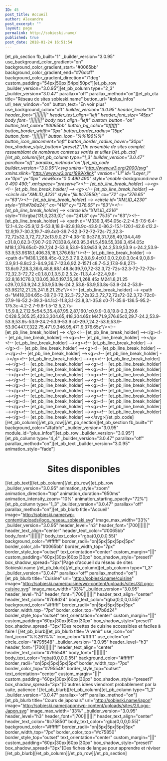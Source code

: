 ```yaml
---
ID: 45
post_title: Accueil
author: Alexandre
post_excerpt: ""
layout: page
permalink: http://sobieski.name/
published: true
post_date: 2018-01-24 16:51:54
---
```

[et_pb_section fb_built="1" _builder_version="3.0.95" use_background_color_gradient="on" background_color_gradient_start="#0065bb" background_color_gradient_end="#76dcff" background_color_gradient_direction="71deg" custom_padding="54px|50px|54px|50px"][et_pb_row _builder_version="3.0.95"][et_pb_column type="2_3" _builder_version="3.0.47" parallax="off" parallax_method="on"][et_pb_cta title="Réseau de sites sobieski.name" button_url="#plus_infos" url_new_window="on" button_text="En voir plus" use_background_color="off" _builder_version="3.0.95" header_level="h1" header_font="||||||||" header_text_align="left" header_font_size="45px" body_font="||||||||" body_text_align="left" custom_button="on" button_text_color="#0065bb" button_bg_color="#ffffff" button_border_width="0px" button_border_radius="15px" button_font="||||||||" button_icon="%%196%%" button_icon_placement="left" button_border_radius_hover="30px" box_shadow_style_button="preset2"]Un ensemble de sites complet rassemblant de nombreux contenus variés et utiles
[/et_pb_cta][/et_pb_column][et_pb_column type="1_3" _builder_version="3.0.47" parallax="off" parallax_method="on"][et_pb_code _builder_version="3.0.95"]&lt;svg xmlns=&quot;http://www.w3.org/2000/svg&quot; xmlns:xlink=&quot;http://www.w3.org/1999/xlink&quot; version=&quot;1.1&quot; id=&quot;Layer_1&quot; x=&quot;0px&quot; y=&quot;0px&quot; viewBox=&quot;0 0 490 490&quot; style=&quot;enable-background:new 0 0 490 490;&quot; xml:space=&quot;preserve&quot;&gt;&lt;!-- [et_pb_line_break_holder] --&gt;&lt;g&gt;&lt;!-- [et_pb_line_break_holder] --&gt; &lt;g&gt;&lt;!-- [et_pb_line_break_holder] --&gt; &lt;circle id=&quot;XMLID_4231_&quot; style=&quot;fill:#c75850;&quot; cx=&quot;72&quot; cy=&quot;376.65&quot; r=&quot;63&quot;/&gt;&lt;!-- [et_pb_line_break_holder] --&gt; &lt;circle id=&quot;XMLID_4230_&quot; style=&quot;fill:#7b8d24;&quot; cx=&quot;418&quot; cy=&quot;376.65&quot; r=&quot;63&quot;/&gt;&lt;!-- [et_pb_line_break_holder] --&gt; &lt;circle id=&quot;XMLID_4216_&quot; style=&quot;fill:rgba(131,0,233,0);&quot; cx=&quot;241.8&quot; cy=&quot;75.15&quot; r=&quot;63&quot;/&gt;&lt;!-- [et_pb_line_break_holder] --&gt; &lt;path d=&quot;M339.3,454.05c-2.2-4.5-7.6-6.4-12.1-4.2c-25.9,12.5-53.8,18.9-82.8,18.9c-43.9,0-86.2-15.1-120.1-42.6 c12.2-12.9,19.7-30.3,19.7-49.4c0-39.7-32.3-72-72-72s-72,32.3-72,72s32.3,72,72,72c13.9,0,27-4,38-10.9c37.6,31.7,85,49,134.4,49 c31.8,0,62.3-7,90.7-20.7C339.6,463.95,341.5,458.55,339.3,454.05z M18.1,376.65c0-29.7,24.2-53.9,53.9-53.9s53.9,24.2,53.9,53.9 s-24.2,53.9-53.9,53.9S18.1,406.35,18.1,376.65z&quot;/&gt;&lt;!-- [et_pb_line_break_holder] --&gt; &lt;path d=&quot;M36.1,268.45c-0.2,5,3.7,9.2,8.8,9.4c0.1,0,0.2,0,0.3,0c4.9,0,8.9-3.9,9.1-8.8c2.2-64.9,36.7-123.6,92.2-157.1 c8.7-5.2,17.8-9.8,27.1-13.6c9.7,28.3,36.6,48.8,68.1,48.8c39.7,0,72-32.3,72-72s-32.3-72-72-72s-72,32.3-72,72 c0,1.8,0.1,3.5,0.2,5.2c-11.3,4.4-22.4,9.8-32.8,16.1C76.3,133.05,38.5,197.35,36.1,268.45z M241.8,21.25 c29.7,0,53.9,24.2,53.9,53.9s-24.2,53.8-53.9,53.8s-53.9-24.2-53.9-53.9S212,21.25,241.8,21.25z&quot;/&gt;&lt;!-- [et_pb_line_break_holder] --&gt; &lt;path d=&quot;M418,304.65c-39.7,0-72,32.3-72,72s32.3,72,72,72s72-32.3,72-72c0-27.9-16-52.2-39.3-64.1c2-11.8,3.1-23.8,3.1-35.8 c0-71-35.6-136.5-95.2-175.3c-4.2-2.7-9.8-1.5-12.5,2.7s-1.5,9.8,2.7,12.5c54.5,35.4,87,95.2,87,160.1c0,9.9-0.8,19.8-2.3,29.6 C428.5,305.25,423.3,304.65,418,304.65z M471.9,376.65c0,29.7-24.2,53.9-53.9,53.9s-53.9-24.2-53.9-53.9 c0-29.7,24.2-53.9,53.9-53.9C447.7,322.75,471.9,346.95,471.9,376.65z&quot;/&gt;&lt;!-- [et_pb_line_break_holder] --&gt; &lt;/g&gt;&lt;!-- [et_pb_line_break_holder] --&gt;&lt;/g&gt;&lt;!-- [et_pb_line_break_holder] --&gt;&lt;g&gt;&lt;!-- [et_pb_line_break_holder] --&gt;&lt;/g&gt;&lt;!-- [et_pb_line_break_holder] --&gt;&lt;g&gt;&lt;!-- [et_pb_line_break_holder] --&gt;&lt;/g&gt;&lt;!-- [et_pb_line_break_holder] --&gt;&lt;g&gt;&lt;!-- [et_pb_line_break_holder] --&gt;&lt;/g&gt;&lt;!-- [et_pb_line_break_holder] --&gt;&lt;g&gt;&lt;!-- [et_pb_line_break_holder] --&gt;&lt;/g&gt;&lt;!-- [et_pb_line_break_holder] --&gt;&lt;g&gt;&lt;!-- [et_pb_line_break_holder] --&gt;&lt;/g&gt;&lt;!-- [et_pb_line_break_holder] --&gt;&lt;g&gt;&lt;!-- [et_pb_line_break_holder] --&gt;&lt;/g&gt;&lt;!-- [et_pb_line_break_holder] --&gt;&lt;g&gt;&lt;!-- [et_pb_line_break_holder] --&gt;&lt;/g&gt;&lt;!-- [et_pb_line_break_holder] --&gt;&lt;g&gt;&lt;!-- [et_pb_line_break_holder] --&gt;&lt;/g&gt;&lt;!-- [et_pb_line_break_holder] --&gt;&lt;g&gt;&lt;!-- [et_pb_line_break_holder] --&gt;&lt;/g&gt;&lt;!-- [et_pb_line_break_holder] --&gt;&lt;g&gt;&lt;!-- [et_pb_line_break_holder] --&gt;&lt;/g&gt;&lt;!-- [et_pb_line_break_holder] --&gt;&lt;g&gt;&lt;!-- [et_pb_line_break_holder] --&gt;&lt;/g&gt;&lt;!-- [et_pb_line_break_holder] --&gt;&lt;g&gt;&lt;!-- [et_pb_line_break_holder] --&gt;&lt;/g&gt;&lt;!-- [et_pb_line_break_holder] --&gt;&lt;g&gt;&lt;!-- [et_pb_line_break_holder] --&gt;&lt;/g&gt;&lt;!-- [et_pb_line_break_holder] --&gt;&lt;g&gt;&lt;!-- [et_pb_line_break_holder] --&gt;&lt;/g&gt;&lt;!-- [et_pb_line_break_holder] --&gt;&lt;g&gt;&lt;!-- [et_pb_line_break_holder] --&gt;&lt;/g&gt;&lt;!-- [et_pb_line_break_holder] --&gt;&lt;/svg&gt;[/et_pb_code][/et_pb_column][/et_pb_row][/et_pb_section][et_pb_section fb_built="1" background_color="#fafbfc" _builder_version="3.0.95" module_id="plus_infos"][et_pb_row _builder_version="3.0.95"][et_pb_column type="4_4" _builder_version="3.0.47" parallax="off" parallax_method="on"][et_pb_text _builder_version="3.0.95" animation_style="fade"]<h1 style="text-align: center;">Sites disponibles</h1>
[/et_pb_text][/et_pb_column][/et_pb_row][et_pb_row _builder_version="3.0.95" animation_style="zoom" animation_direction="top" animation_duration="650ms" animation_intensity_zoom="10%" animation_starting_opacity="72%"][et_pb_column type="1_3" _builder_version="3.0.47" parallax="off" parallax_method="on"][et_pb_blurb title="Accueil" image="http://sobieski.name/wp-content/uploads/logo_reseau_sobieski.svg" image_max_width="33%" _builder_version="3.0.95" header_level="h3" header_font="|700|||||||" header_text_align="center" header_text_color="#0065bb" body_font="||||||||" body_text_color="rgba(0,0,0,0.55)" background_color="#ffffff" border_radii="on|5px|5px|5px|5px" border_color_all="#0065bb" border_width_top="7px" border_style_top="outset" text_orientation="center" custom_margin="|||" custom_padding="60px|30px|60px|30px" box_shadow_style="preset1" box_shadow_spread="3px"]Page d'accueil du réseau de sites Sobieski.name
[/et_pb_blurb][/et_pb_column][et_pb_column type="1_3" _builder_version="3.0.47" parallax="off" parallax_method="on"][et_pb_blurb title="Cuisine" url="http://sobieski.name/cuisine" image="http://sobieski.name/cuisine/wp-content/uploads/sites/3/Logo-cuisine.svg" image_max_width="33%" _builder_version="3.0.95" header_level="h3" header_font="|700|||||||" header_text_align="center" header_text_color="#7b8d24" body_text_color="rgba(0,0,0,0.55)" background_color="#ffffff" border_radii="on|5px|5px|5px|5px" border_width_top="7px" border_color_top="#7b8d24" border_style_top="outset" text_orientation="center" custom_margin="|||" custom_padding="60px|30px|60px|30px" box_shadow_style="preset1" box_shadow_spread="3px"]Des recettes de cuisine accessibles et faciles à faire !
[/et_pb_blurb][et_pb_blurb title="A venir" use_icon="on" font_icon="%%261%%" icon_color="#ffffff" use_circle="on" circle_color="#795548" _builder_version="3.0.95" header_level="h3" header_font="|700|||||||" header_text_align="center" header_text_color="#795548" body_font="||||||||" body_text_color="rgba(0,0,0,0.55)" background_color="#ffffff" border_radii="on|5px|5px|5px|5px" border_width_top="7px" border_color_top="#795548" border_style_top="outset" text_orientation="center" custom_margin="|||" custom_padding="60px|30px|60px|30px" box_shadow_style="preset1" box_shadow_spread="3px"]D'autres idées viendront probablement par la suite, patience !
[/et_pb_blurb][/et_pb_column][et_pb_column type="1_3" _builder_version="3.0.47" parallax="off" parallax_method="on"][et_pb_blurb title="Cours de japonais" url="http://sobieski.name/japon" image="http://sobieski.name/japon/wp-content/uploads/sites/2/Logo-Japon.svg" image_max_width="33%" _builder_version="3.0.95" header_level="h3" header_font="|700|||||||" header_text_align="center" header_text_color="#c75850" body_text_color="rgba(0,0,0,0.55)" background_color="#ffffff" border_radii="on|5px|5px|5px|5px" border_width_top="7px" border_color_top="#c75850" border_style_top="outset" text_orientation="center" custom_margin="|||" custom_padding="60px|30px|60px|30px" box_shadow_style="preset1" box_shadow_spread="3px"]Des fiches de langue pour apprendre et réviser
[/et_pb_blurb][/et_pb_column][/et_pb_row][/et_pb_section]